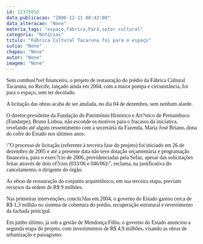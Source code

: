 ```yaml
---
id: 12375056
data_publicacao: "2006-12-11 08:42:00"
data_alteracao: "None"
materia_tags: "espaço,fábrica,Pará,setor cultural"
categoria: "Notícias"
titulo: "Fábrica Cultural Tacaruna foi para o espaço"
sutia: "None"
chapeu: "None"
autor: "None"
imagem: "None"
---
```

<p><P><FONT face=Verdana>Sem combust?vel financeiro, o projeto de restauração do prédio da Fábrica Cultural Tacaruna, no Recife, lançado ainda em 2004, com a maior pompa e circunstância, foi para o espaço, sem ter decolado.</FONT></P></p>
<p><P><FONT face=Verdana>A licitação das obras acaba de ser anulada, no dia 04 de dezembro, sem nenhum alarde.</FONT></P></p>
<p><P><FONT face=Verdana>O diretor-presidente da Fundação do Patrimônio Histórico e Art?stico de Pernambuco (Fundarpe), Bruno Lisboa, não esconde os motivos para o fracasso da iniciativa, revelando até algum ressentimento com a secretária da Fazenda, Maria José Briano, dona do cofre do Estado nos últimos anos.</FONT></P></p>
<p><P><FONT face=Verdana>\"O processo de licitação (referente à terceira fase do projeto) foi iniciado em 26 de dezembro de 2005 e até a presente data não teve dotação orçamentária e programação financeira, para o exerc?cio de 2006, providenciadas pela Sefaz, apesar das solicitações feitas através de dois of?cios (033/06 e 046/06)\", reclama, na justificativa do cancelamento, o dirigente do órgão.</FONT></P></p>
<p><P><FONT face=Verdana>As obras de restauração do conjunto arquitetônico, em sua terceira etapa, previam recursos da ordem de R$ 9 milhões.</FONT></P></p>
<p><P><FONT face=Verdana>Nas primeiras intervenções, conclu?das em 2004, o governo do Estado gastou cerca de R$ 1,3 milhão no sistema de cobertura do prédio, recuperação estrutural e revestimento da fachada principal. </FONT></P></p>
<p><P><FONT face=Verdana>Em junho último, já sob a gestão de Mendonça Filho, o governo do Estado anunciou a segunda etapa do projeto, com investimentos de R$ 4,9 milhões, visando as obras de urbanização e paisagismo.</FONT></P> </p>
